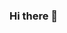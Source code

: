 ### Hi there 👋

<!--
**vd89/vd89** is a ✨ _special_ ✨ repository because its `README.md` (this file) appears on your GitHub profile.

Here are some ideas to get you started:

### - 🔭 I’m currently working on ... Full Stack MERN App
### - 🌱 I’m currently learning ... React, Nodejs,MongoDB
### - 👯 I’m looking to collaborate on ... React 
### - 🤔 I’m looking for help with ... Finding new 
- 💬 Ask me about ...
- 📫 How to reach me: ...
- 😄 Pronouns: ...
- ⚡ Fun fact: ...
-->
